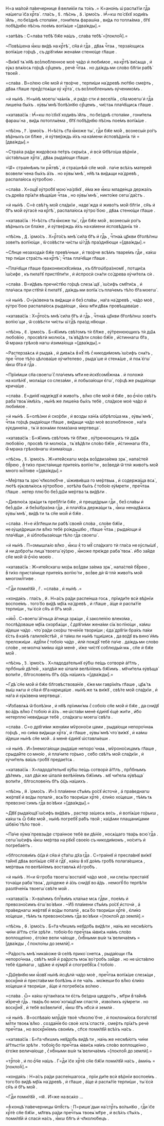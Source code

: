 Н=а ма́лой па́вечернице в̾ вели́кїи пѧ то́къ .= К=ано́нъ ѡ҆ распѧ́тїи гдⷭ҇а на́шегѡ і҆с҃а хрⷭ҇та̀ . гла́съ , ѕ҃ . пѣ́снь , а҃ . і҆рмо́съ . Ꙗ҆́=кѡ по́ сꙋхꙋ ходи́въ і҆и҃ль , по бе́зднѣ стопа́ми , гони́телѧ фараѡ́на , ви́дѧ по топлѧ́ема , бг҃ꙋ побѣ́днꙋю пѣ́снь пое́мъ вопїѧ́ше =[два́жды].=

=запѣ́въ : С=ла́ва тебѣ̀ бж҃е на́шъ , сла́ва тебѣ̀ =[покло́н̾].=

~Повѣ́шена ꙗ҆́кѡ ви́дѣ на крⷭ҇тѣ̀ , сн҃а и҆ гдⷭ҇а , дв҃аѧ чⷭ҇таѧ , терза́ющисѧ вопїѧ́ше го́рцѣ , съ дрꙋги́ми жена́ми стеню́ще гл҃аше .

~Ви́жꙋ тѧ̀ нн҃ѣ воз̾лю́бленное моѐ ча́до и҆ люби́мое , на крⷭ҇тѣ̀ ви́сѧща , и҆ ᲂу҆ѧз влѧ́юсѧ го́рцѣ срⷣцемъ , речѐ чⷭ҇таѧ . но да́ждь ми сло́во бл҃гі́и рабѣ̀ твое́й .

=сла́ва . В=о́лею сн҃е мо́й и҆ тво́рче , терпи́ши на́ древѣ лю́тꙋю сме́рть , дв҃аѧ гл҃аше пред̾стоѧ́щи ᲂу҆ крⷭ҇та̀ , съ воз̾лю́бленымъ ᲂу҆ченико́мъ .

=и҆ ны́нѣ . Н=ы́нѣ моегѡ̀ ча́ѧнїѧ , и҆ ра́до сти и҆ весе́лїѧ , сн҃а моегѡ̀ и҆ гдⷭ҇а лише́на бы́хъ . ᲂу҆вы̀ мнѣ̀ болѣ́знꙋю срⷣцемъ , чи́стаѧ пла́чꙋщисѧ гл҃аше .

=катава́сїѧ : Ꙗ҆́=кѡ по́ сꙋхꙋ ходи́въ і҆и҃ль , по бе́зднѣ стопа́ми , гони́телѧ фараѡ́ на , ви́дѧ потоплѧ́ема , бг҃ꙋ побѣ́днꙋю пѣ́снь пое́мъ вопїѧ́ше .

=пѣ́снь , г҃ . і҆рмо́съ . Н=ѣ́сть ст҃а ꙗ҆́коже ты̀ , гдⷭ҇и бж҃е мо́й , вознесы́и ро́гъ вѣ́рныхъ си бл҃же , и҆ ᲂу҆тве́рждь и҆́хъ на ка́мени и҆сповѣ́данїѧ тѝ =[два́жды].=

~Стра́ха ра́ди жидо́вска пе́тръ скры́сѧ , и҆ всѝ ѿбѣго́ша вѣ́рнїи , ѡ҆ста́вльше хрⷭ҇та̀ , дв҃аѧ рыда́ющи гл҃аше .

=Ѡ҆= стра́ннѣмъ ти ржⷭ҇твѣ̀ , и҆ стра́шнѣм̾ сн҃е мо́й . па́че всѣ́хъ матере́й возвели́ чена бы́хъ а҆́зъ . но ᲂу҆вы̀ мнѣ̀ , нн҃ѣ тѧ ви́дѧщи на́ древѣ , распала́юсѧ ᲂу҆тро́бою .

=сла́ва . Х=ощꙋ́ ᲂу҆тро́бꙋ мою̀ на́ рꙋкꙋ , и҆́ма же ꙗ҆́кѡ младе́нца держа́хъ съ дре́ва прїѧ́ти вѣща́ше чⷭ҇таѧ , но ᲂу҆вы̀ мнѣ̀ , никто́же сегѡ̀ да́стъ .

=и҆ ны́нѣ . С=ѐ свѣ́тъ мо́й сла́дкїи , наде́ жда и҆ живо́тъ мо́й бл҃гі́и , сн҃ъ и҆ бг҃ъ мо́й ᲂу҆гасѐ на крⷭ҇тѣ̀ , распала́юсѧ ᲂу҆тро́ бою , дв҃аѧ стеню́щи гл҃аше .

=катава́сїѧ : Н=ѣ́сть ст҃а ꙗ҆́коже ты̀ , гдⷭ҇и бж҃е мо́й , вознесы́и ро́гъ вѣ́рныхъ си бла́же , и҆ ᲂу҆тве́рждь и҆́хъ на ка́мени и҆сповѣ́данїѧ тѝ .

=пѣ́снь , д҃ . і҆рмо́съ . Х=рⷭ҇то́съ мнѣ̀ си́ла бг҃ъ и҆ гдⷭ҇ь , чⷭ҇тна́ѧ цр҃кви бг҃олѣ́пнѡ зове́тъ вопїю́щи , ѿ со́вѣсти чи́сты ѡ҆́ гдⷭ҇ѣ пра́зднꙋющи =[два́жды].=

~Сл҃нце незаходѧ́и бж҃е превѣ́чныи , и҆ тво́рче всѣ́мъ тваре́мъ гдⷭ҇и , ка́кѡ тер пи́ши стра́сть на крⷭ҇тѣ̀ ; чⷭ҇таѧ пла́чꙋщи гл҃аше .

~Пла́чꙋщи гл҃аше браконеискꙋси́маѧ , къ бл҃гоѡ҆бра́зномꙋ , потщи́сѧ і҆ѡ́сифе , къ пила́тꙋ пристꙋпи́ти , и҆ и҆спросѝ снѧ́ти со́ древа ᲂу҆чи́телѧ сѝ .

=сла́ва . В=и́дѣвъ пречи́стꙋю го́рцѣ слезѧ́ щꙋ , і҆ѡ́сифъ смꙋти́сѧ , и҆ пла́часѧ при стꙋпѝ к̾ пила́тꙋ , да́ждь ми вопїѧ̀ съ пла́чемъ тѣ́ло бг҃а моегѡ̀ .

=и҆ ны́нѣ . О=у҆ѧ́звена тѧ ви́дѧщи и҆ без̾ сла́вы , на́га на́ древѣ , ча́до моѐ , ᲂу҆тро́ бою распала́юсѧ рыда́ющи , ꙗ҆́кѡ мт҃и дв҃аѧ провѣщава́ше .

=катава́сїѧ : Х=рⷭ҇то́съ мнѣ̀ си́ла бг҃ъ и҆ гдⷭ҇ь , чⷭ҇тна́ѧ цр҃кви бг҃олѣ́пнѡ зове́тъ вопїю́ щи , ѿ со́вѣсти чи́сты ѡ҆́ гдⷭ҇ѣ пра́зд нꙋющи .

=пѣ́снь , є҃ . і҆рмо́съ . Б=ж҃їимъ свѣ́томъ тѝ бл҃же , ᲂу҆́тренюющихъ тѝ дш҃ѧ любо́вїю , просвѣтѝ молю́сѧ , тѧ̀ вѣ́дѣти сло́во бж҃їе , и҆́стиннагѡ бг҃а , ѿ́ мрака грѣхо́в нагѡ и҆зима́юща =[два́жды].=

~Растерза́ѧсѧ и҆ рыда́ѧ , и҆ дивѧ́сѧ в̾ кꙋ́ пѣ с̾ никоди́момъ і҆ѡ́сифъ снѧ́тъ , пре чⷭ҇тое тѣ́ло цѣлова́ше ᲂу҆чи́телево , рыда́ ше и҆ стенѧ́ше , и҆ поѧ̀ є҆гѡ̀ ꙗ҆́кѡ бг҃а и҆ гдⷭ҇а .

~Прїи́мши сн҃а своегѡ̀ с̾ пла́чемъ мт҃и не и҆скꙋсомꙋ́жнаѧ . и҆ положѝ на колѣ́нꙋ , молѧ́щи со слеза́ми , и҆ лобыза́ющи є҆гѡ̀ , го́рцѣ же рыда́ющи крича́ше .

=сла́ва . Е҆=ди́нꙋ наде́ждꙋ и҆ живо́тъ , влⷣко сн҃е мо́й и҆ бж҃е , во ѻ҆́чїю свѣ́тъ раба̀ твоѧ̀ и҆мѣ́хъ , ны́нѣ же лише́на бы́хъ тебѐ , сла́дкое моѐ ча́до и҆ люби́мое .

=и҆ ны́нѣ . Б=олѣ́зни и҆ ско́рби , и҆ возды ха́нїѧ ѡ҆брѣто́ша мѧ , ᲂу҆вы̀ мнѣ̀ , чⷭ҇таѧ го́рцѣ рыда́ющи гл҃аше , ви́дѧщи ча́до моѐ возлю́бленое , на́га ᲂу҆єдине́на , тѧ̀ и҆ вонѧ́ми пома́зана мертвеца̀ .

=катава́сїѧ : Б=ж҃їимъ свѣ́томъ тѝ бл҃же , ᲂу҆́тренюющихъ тѝ дш҃ѧ любо́вїю , просвѣ тѝ молю́сѧ , тѧ̀ вѣ́дѣти сло́во бж҃їе , и҆́стиннагѡ бг҃а , ѿ́ мрака грѣхо́внагѡ и҆зима́юща .

=пѣ́снь , ѕ҃ . і҆рмо́съ . Ж=ите́йскагѡ мо́рѧ воз̾двиза́ема зрѧ̀ , напа́стей бꙋ́рею , в̾ ти́хо приста́нище прите́къ вопїю́ ти , воз̾ведѝ ѿ тлѝ живо́тъ мо́й много млⷭ҇тиве =[два́жды].=

~Ме́ртва тѧ зрю̀ чл҃колю́бче , ѡ҆живи́вша го ме́ртвыѧ , и҆ содержа́ща всѧ̀ , лю́тѣ ᲂу҆ѧзвлѧ́юсѧ ᲂу҆тро́бою , хотѣ́ла бы́хъ с̾ тобо́ю ᲂу҆́мрети , пречⷭ҇таѧ гл҃аше . нетер плю́ бо без̾ дш҃и ме́ртва тѧ ви́дѣти .

~Дивлю́сѧ зрѧ́щи тѧ пребл҃гі́и бж҃е , и҆ преще́дрыи гдⷭ҇и , без̾ сла́вы и҆ без̾ дш҃и . и҆ без̾ѡ҆бра́зна гдⷭ҇а , и҆ пла́чꙋсѧ держа́щи тѧ , ꙗ҆́кѡ ненадѣ́ѧхсѧ ᲂу҆вы̀ мнѣ̀ , ви́дѣ ти тѧ сн҃е мо́й и҆ бж҃е .

=сла́ва . Н=е и҆з̾гл҃еши ли рабѣ̀ свое́й сло́ва , сло́ве бж҃їи , не ᲂу҆ще́дриши ли влⷣко тебѐ ро́ждьшꙋю , гл҃аше чⷭ҇таѧ ; рыда́ющи и҆ пла́чꙋщи , и҆ ѡ҆блобыза́ющи тѣ́ло гдⷭ҇а своегѡ̀ .

=и҆ ны́нѣ . П=омышлѧ́ю влⷣко , ꙗ҆́кѡ к̾ то мꙋ̀ сла́дкаго тѝ гла́са не ᲂу҆слы́шꙋ , и҆ ни добро́ты лица̀ твоегѡ̀ ᲂу҆́зрю , ꙗ҆́коже пре́жде раба̀ твоѧ̀ . и҆́бо за́йде сн҃е мо́й ѿ ѻ҆́чїю мое́ю .

=катава́сїѧ : Ж=ите́йскагѡ мо́рѧ воз̾дви за́ема зрѧ̀ , напа́стей бꙋ́рею , в̾ ти́хо приста́нище прите́къ вопїю́ ти , воз̾ве дѝ ѿ тлѝ живо́тъ мо́й многомлⷭ҇тиве .

~Гдⷭ҇и поми́лꙋй , гⷤ . =сла́ва , и҆ ны́нѣ .=

=конда́къ . гла́съ , и҃ . Н=а́съ ра́ди распе́нша госѧ , прїиди́те всѝ вѣ́рнїи воспое́мъ . того́ бо ви́дѣ мр҃і́ѧ на́ древѣ , и҆ гл҃аше , а҆́ще и҆ распѧ́тїе терпи́ши , ты̀ є҆сѝ сн҃ъ и҆ бг҃ъ мо́й .

=и҆́коⷭ҇ . С=воегѡ̀ а҆́гньца а҆́гница зрѧ́щи , к̾ заколе́нїю влеко́ма , послѣ́доваше мр҃і́ѧ скорбѧ́щи , с̾ дрꙋги́ми жена́ми сїѧ̀ во пїю́щи , ка́мѡ и҆́деши ча́до . что̀ ра́ди ско́рѡ тече́нїе твори́ши ; є҆да̀ дрꙋгі́и бра́къ па́ки є҆́сть в̾ ка́нѣ галиле́йстѣй , и҆ та́мѡ ли ны́нѣ тщи́шисѧ , да во́дꙋ въ вино̀ и҆́мъ преложи́ши . и҆дꙋ́ли с̾ тобо́ю ча́до , и҆лѝ пождꙋ̀ тебѐ па́че . да́ждь ми сло́во сло́ве , не молча̀ ми́мѡ и҆дѝ менѐ , и҆́же чи́стꙋ соблюды́и мѧ , сн҃е и҆ бж҃е мо́й .

=пѣ́снь , з҃ . і҆рмо́съ . Х=ладода́тельнꙋ ᲂу҆́бѡ пе́щь сотворѝ а҆́гг҃лъ , прпⷣбным̾ дѣ́тем̾ , халдѣ́и же ѡ҆палѝ велѣ́нїемъ бж҃їимъ . мꙋчи́телѧ ᲂу҆вѣща̀ вопи́ти , бл҃гослове́нъ бг҃ъ ѻ҆ц҃ъ на́шихъ =[два́жды].=

~Гдѣ̀ сн҃е мо́й и҆ бж҃е бл҃говѣствова́нїе , є҆́же ми гаврїи́лъ гл҃аше , цр҃ѧ́ тѧ вы́ш нѧгѡ и҆ сн҃а и҆ бг҃а нарица́ше . ны́нѣ же тѧ ви́жꙋ , свѣ́те мо́й сла́дкїи , и҆ на́га и҆ ᲂу҆ѧ́звена мертвеца̀ .

~И҆збавлѧ́ѧ ѿ болѣ́зни , и҆ нн҃ѣ прїими́ мѧ с̾ собо́ю сн҃е мо́й и҆ бж҃е , да сни́дꙋ во а҆́дъ влⷣко с̾ тобо́ю и҆ а҆́зъ . не ѡ҆ста́ви менѐ є҆ди́нꙋ є҆щѐ жи́ти , и҆́бо нетерплю̀ неви́дѧщи тебѐ , сла́дкагѡ моегѡ̀ свѣ́та .

=сла́ва . С=о дрꙋги́ми жена́ми мѷроно́си цами , рыда́ющи непоро́чнаѧ го́рцѣ , но си́ма ви́дѧщи хрⷭ҇та̀ , и҆ гл҃аше , ᲂу҆вы̀ мнѣ̀ что̀ ви́жꙋ , и҆ ка́мѡ и҆́деши ны́нѣ сн҃е мо́й . а҆ менѐ є҆ди́нꙋ ѡ҆ставлѧ́еши .

=и҆ ны́нѣ . И҆=з̾немога́ющи рыда́ше непоро́ чнаѧ , мѷроно́сицамъ гл҃аше , срыда́йте со мно́ю , и҆ пла́чите го́рько , се́бо свѣ́тъ мо́й сла́дкїи , и҆ ᲂу҆чи́тель ва́шъ гро́бꙋ предае́тсѧ .

=катава́сїѧ : Х=ладода́тельнꙋ ᲂу҆́бѡ пе́щь сотворѝ а҆́гг҃лъ , прпⷣбнымъ дѣ́темъ , хал дѣ́и же ѡ҆палѝ велѣ́нїемъ бж҃їимъ . мꙋ чи́телѧ ᲂу҆вѣща̀ вопи́ти , бл҃гослове́нъ бг҃ъ ѻ҆ц҃ъ на́шихъ .

=пѣ́снь , и҃ . і҆рмо́съ . И҆=з̾ пла́мени ст҃ы́мъ ро́сꙋ и҆сточѝ , а҆ пра́веднагѡ же́ртвꙋ и҆ во́ды попалѝ , всѧ́ бо твори́ши хрⷭ҇тѐ , є҆ли́ко хо́щеши , тѣ́мъ тѧ превозно́ симъ гдⷭ҇а во́ вѣки =[два́жды].=

~Дв҃ꙋ рыда́ющꙋ і҆ѡ́сифъ ви́дѣвъ , растер за́шесѧ ве́сь , и҆ вопїѧ́ше го́рькѡ , ка́кѡ тѧ ѽ бж҃е мо́й , ны́нѣ погребꙋ̀ ра́бъ тво́й ; ка́цѣми плащани́цами ѡ҆бвїю̀ тѣ́ло твоѐ .

~Па́че ᲂу҆ма̀ превзы́де стра́нное тебѐ ви дѣ́нїе , носѧ́щаго тва́рь всю̀ гдⷭ҇а . сегѡ̀ і҆ѡ́сифъ ꙗ҆́кѡ ме́ртва на рꙋкꙋ̀ свое́ю съ никоди́момъ , но́ситъ и҆ погреба́етъ .

=бл҃гослови́мъ ѻ҆ц҃а и҆ сн҃а и҆ ст҃а́гѡ дх҃а гдⷭ҇а . С=тра́ннꙋ и҆ пресла́внꙋ ви́жꙋ та́йнꙋ дв҃аѧ вопїѧ́ше сн҃ꙋ и҆ гдⷭ҇ꙋ , ка́кѡ в̾ хꙋ до́мъ гро́бѣ полага́ешисѧ , ме́ртвыѧ по велѣ́нїемъ воставлѧ́ѧ и҆з̾ гро́бъ .

=и҆ ны́нѣ . Н=и ѿ гро́ба твоегѡ̀ воста́нꙋ ча́до моѐ , ни сле́зы преста́нꙋ точа́щи раба̀ твоѧ̀ , до́ндеже и҆ а҆́зъ сни́дꙋ во а҆́дъ . немогꙋ́ бо терпѣ́ти разлꙋче́нїѧ твоегѡ̀ свѣ́те мо́й .

=катава́сїѧ : Х=ва́лимъ блгⷭ҇ви́мъ кла́нѧе мсѧ гдⷭ҇ви , пое́мъ и҆ превозно́симъ є҆гѡ̀ во́ вѣки . ~И҆з̾ пла́мени ст҃ы́мъ ро́сꙋ и҆сточѝ , а҆ пра́веднагѡ же́ртвꙋ и҆ во́ды попалѝ , всѧ́ бо твори́ши хрⷭ҇тѐ , є҆ли́ко хо́щеши , тѣ́мъ тѧ превозно́симъ гдⷭ҇а во́ вѣки =[покло́н̾ до землѝ].=

=пѣ́снь , ѳ҃ . і҆рмо́съ . Б=г҃а чл҃кѡмъ неꙋдо́бь ви́дѣти , на́нь же несмѣ́ютъ чи́ни а҆́гг҃ль стїи зрѣ́ти . тобо́ю бо пречⷭ҇таѧ ꙗ҆ви́сѧ на́мъ сло́во воплоще́нно , є҆го́же вели ча́юще , с̾нбⷭ҇ными вѡ́и тѧ̀ велича́емъ =[два́жды , с̾ покло́ны до землѝ].=

~Ра́дость мнѣ̀ ника́коже ѿ се́лѣ прико́ снетсѧ , рыда́ющи гл҃ѧ непоро́чнаѧ , свѣ́тъ мо́й и҆ ра́дость моѧ̀ во́ гробъ за́йде . но не ѡ҆ста́влю тебѐ є҆ди́нагѡ , здѣ́же и҆ ᲂу҆мрꙋ̀ и҆ спогребꙋ́сѧ с̾ тобо́ю .

~Дш҃е́внꙋю ми ꙗ҆́звꙋ ны́нѣ и҆сцѣлѝ ча́до моѐ , пречⷭ҇таѧ вопїѧ́ше слезѧ́щи , воскрⷭ҇нѝ и҆ преста́ви ми болѣ́знь и҆ пе ча́ль . мо́жеши бо влⷣко є҆ли́ко хо́щеши и҆ твори́ши , а҆́ще и҆ погребе́сѧ во́лею .

=сла́ва . ѽ= ка́кѡ ᲂу҆таи́ласѧ ти є҆́сть бе́здна щедро́тъ , мт҃ри в̾ та́йнѣ и҆з̾речѐ гдⷭ҇ь . тва́рь бо мою̀ хотѧ́щꙋ ми спастѝ , и҆зво́лихъ ᲂу҆́мрети . но воскрⷭ҇нꙋ̀ , и҆ тебѐ воз̾вели́чꙋ , ꙗ҆́кѡ бг҃ъ нб҃сѝ и҆ землѝ .

=и҆ ны́нѣ . В=оспѣва́ю млрⷭ҇дїе твоѐ чл҃колю́ бче , и҆ поклонѧ́юсѧ бога́тствꙋ млⷭ҇ти твоеѧ̀ влⷣко . созда́нїе бо своѐ хотѧ̀ спастѝ , сме́рть прїѧ́тъ речѐ пречⷭ҇таѧ , но воскрⷭ҇нїемъ свои́мъ , сп҃се поми́лꙋй всѣ́хъ на́съ .

=катава́сїѧ : Б=г҃а чл҃кѡмъ неꙋдо́бь ви́дѣ ти , на́нь же несмѣ́ютъ чи́ни а҆́гг҃льстїи зрѣ́ти . тобо́ю бо пречⷭ҇таѧ ꙗ҆ви́сѧ на́мъ сло́во воплоще́нно , є҆го́же велича́юще , с̾ нбⷭ҇ными вѡ́и тѧ̀ велича́емъ =[покло́н̾ до землѝ].=

=трⷭ҇то́е , и҆ по ѻ҆́ч҃е на́шъ . Г=дⷭ҇и і҆с҃е хрⷭ҇тѐ сн҃е бж҃їи поми́лꙋй на́съ , а҆ми́нь =[покло́н̾].=

=конда́къ : Н=а́съ ра́ди распе́ншагосѧ , прїи ди́те всѝ вѣ́рнїи воспое́мъ . того́ бо ви́дѣ мр҃і́ѧ на́ древѣ , и҆ гл҃аше , а҆́ще и҆ распѧ́тїе терпи́ши , ты̀ є҆сѝ сн҃ъ и҆ бг҃ъ мо́й .

~Гдⷭ҇и поми́лꙋй , =м҃ . И҆́=же на всѧ́ко ...

=в̾ концѣ̀ па́вечерницы ѿпꙋ́стъ : П=рише́ дыи на́ стрⷭ҇ть во́льнꙋю , гдⷭ҇и і҆с҃е хрⷭ҇тѐ сн҃е бж҃їи , мл҃твъ ра́ди пречⷭ҇тыѧ твоеѧ̀ мт҃ре , и҆ всѣ́хъ ст҃ы́хъ , поми́лꙋй и҆ спасѝ на́съ , ꙗ҆́кѡ бл҃гъ и҆ чл҃колю́бецъ .

